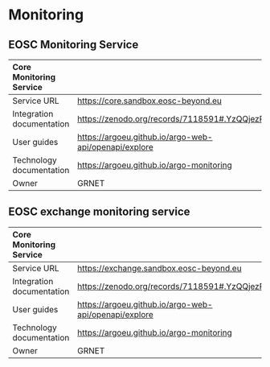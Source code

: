 # Monitoring

## EOSC Monitoring Service

| Core Monitoring Service   |                                                         |
| :------------------------ | :------------------------------------------------------ |
| Service URL               | <https://core.sandbox.eosc-beyond.eu>                   |
| Integration documentation | <https://zenodo.org/records/7118591#.YzQQjezP0UQ>       |
| User guides               | <https://argoeu.github.io/argo-web-api/openapi/explore> |
| Technology documentation  | <https://argoeu.github.io/argo-monitoring>              |
| Owner                     | GRNET                                                   |

## EOSC exchange monitoring service

| Core Monitoring Service   |                                                         |
| :------------------------ | :------------------------------------------------------ |
| Service URL               | <https://exchange.sandbox.eosc-beyond.eu>               |
| Integration documentation | <https://zenodo.org/records/7118591#.YzQQjezP0UQ>       |
| User guides               | <https://argoeu.github.io/argo-web-api/openapi/explore> |
| Technology documentation  | <https://argoeu.github.io/argo-monitoring>              |
| Owner                     | GRNET                                                   |
